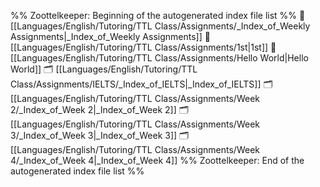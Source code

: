 %% Zoottelkeeper: Beginning of the autogenerated index file list  %%
📄 [[Languages/English/Tutoring/TTL Class/Assignments/_Index_of_Weekly Assignments|_Index_of_Weekly Assignments]]
📄 [[Languages/English/Tutoring/TTL Class/Assignments/1st|1st]]
📄 [[Languages/English/Tutoring/TTL Class/Assignments/Hello World|Hello World]]
🗂️ [[Languages/English/Tutoring/TTL Class/Assignments/IELTS/_Index_of_IELTS|_Index_of_IELTS]]
🗂️ [[Languages/English/Tutoring/TTL Class/Assignments/Week 2/_Index_of_Week 2|_Index_of_Week 2]]
🗂️ [[Languages/English/Tutoring/TTL Class/Assignments/Week 3/_Index_of_Week 3|_Index_of_Week 3]]
🗂️ [[Languages/English/Tutoring/TTL Class/Assignments/Week 4/_Index_of_Week 4|_Index_of_Week 4]]
%% Zoottelkeeper: End of the autogenerated index file list  %%
